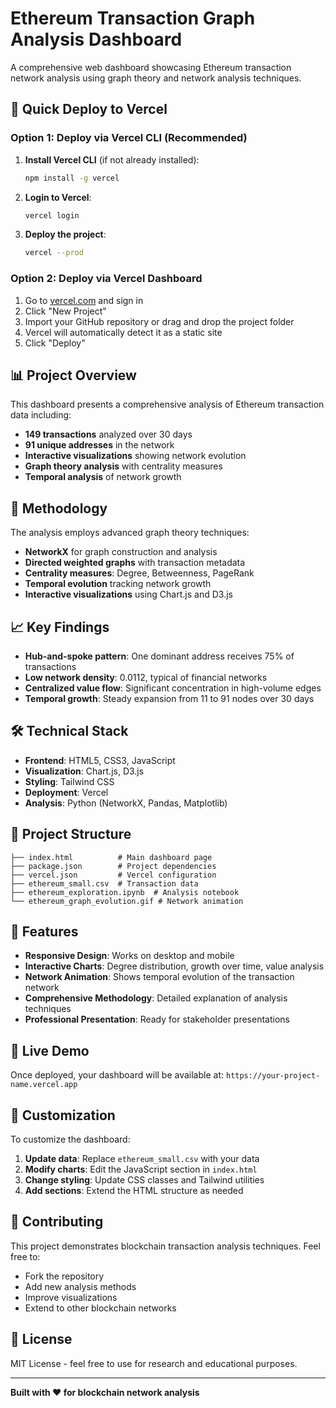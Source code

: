 # Ethereum Transaction Graph Analysis Dashboard

A comprehensive web dashboard showcasing Ethereum transaction network analysis using graph theory and network analysis techniques.

## 🚀 Quick Deploy to Vercel

### Option 1: Deploy via Vercel CLI (Recommended)

1. **Install Vercel CLI** (if not already installed):
   ```bash
   npm install -g vercel
   ```

2. **Login to Vercel**:
   ```bash
   vercel login
   ```

3. **Deploy the project**:
   ```bash
   vercel --prod
   ```

### Option 2: Deploy via Vercel Dashboard

1. Go to [vercel.com](https://vercel.com) and sign in
2. Click "New Project"
3. Import your GitHub repository or drag and drop the project folder
4. Vercel will automatically detect it as a static site
5. Click "Deploy"

## 📊 Project Overview

This dashboard presents a comprehensive analysis of Ethereum transaction data including:

- **149 transactions** analyzed over 30 days
- **91 unique addresses** in the network
- **Interactive visualizations** showing network evolution
- **Graph theory analysis** with centrality measures
- **Temporal analysis** of network growth

## 🔬 Methodology

The analysis employs advanced graph theory techniques:

- **NetworkX** for graph construction and analysis
- **Directed weighted graphs** with transaction metadata
- **Centrality measures**: Degree, Betweenness, PageRank
- **Temporal evolution** tracking network growth
- **Interactive visualizations** using Chart.js and D3.js

## 📈 Key Findings

- **Hub-and-spoke pattern**: One dominant address receives 75% of transactions
- **Low network density**: 0.0112, typical of financial networks
- **Centralized value flow**: Significant concentration in high-volume edges
- **Temporal growth**: Steady expansion from 11 to 91 nodes over 30 days

## 🛠️ Technical Stack

- **Frontend**: HTML5, CSS3, JavaScript
- **Visualization**: Chart.js, D3.js
- **Styling**: Tailwind CSS
- **Deployment**: Vercel
- **Analysis**: Python (NetworkX, Pandas, Matplotlib)

## 📁 Project Structure

```
├── index.html          # Main dashboard page
├── package.json        # Project dependencies
├── vercel.json         # Vercel configuration
├── ethereum_small.csv  # Transaction data
├── ethereum_exploration.ipynb  # Analysis notebook
└── ethereum_graph_evolution.gif # Network animation
```

## 🎯 Features

- **Responsive Design**: Works on desktop and mobile
- **Interactive Charts**: Degree distribution, growth over time, value analysis
- **Network Animation**: Shows temporal evolution of the transaction network
- **Comprehensive Methodology**: Detailed explanation of analysis techniques
- **Professional Presentation**: Ready for stakeholder presentations

## 🔗 Live Demo

Once deployed, your dashboard will be available at:
`https://your-project-name.vercel.app`

## 📝 Customization

To customize the dashboard:

1. **Update data**: Replace `ethereum_small.csv` with your data
2. **Modify charts**: Edit the JavaScript section in `index.html`
3. **Change styling**: Update CSS classes and Tailwind utilities
4. **Add sections**: Extend the HTML structure as needed

## 🤝 Contributing

This project demonstrates blockchain transaction analysis techniques. Feel free to:
- Fork the repository
- Add new analysis methods
- Improve visualizations
- Extend to other blockchain networks

## 📄 License

MIT License - feel free to use for research and educational purposes.

---

**Built with ❤️ for blockchain network analysis**